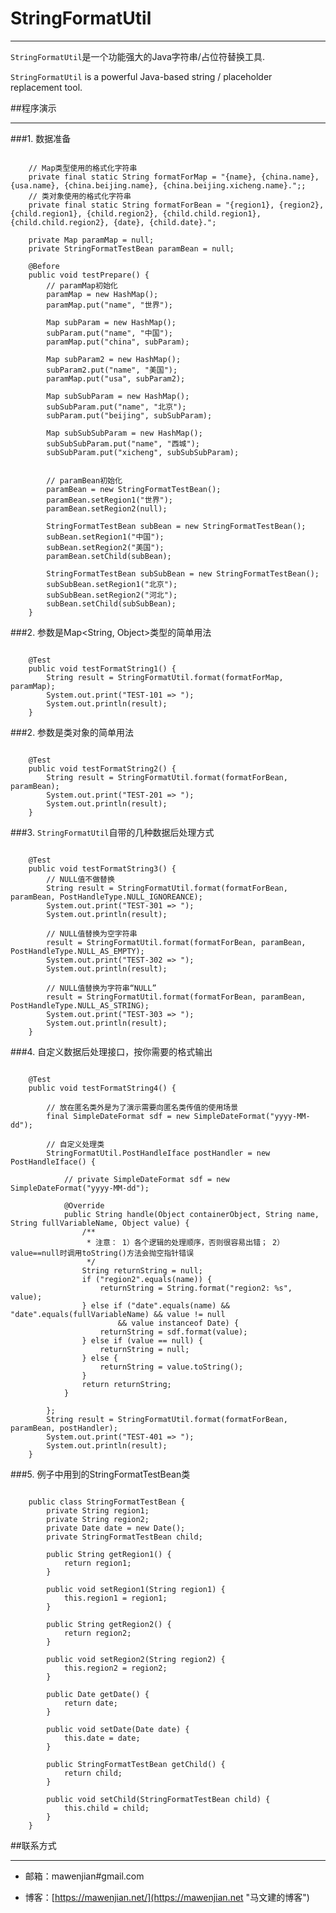 # StringFormatUtil

----------------------------------------
`StringFormatUtil`是一个功能强大的Java字符串/占位符替换工具.

`StringFormatUtil` is a powerful Java-based string / placeholder replacement tool.

##程序演示

----------------------------------------
###1. 数据准备

<pre><code>
    // Map类型使用的格式化字符串
	private final static String formatForMap = "{name}, {china.name}, {usa.name}, {china.beijing.name}, {china.beijing.xicheng.name}.";;
	// 类对象使用的格式化字符串
	private final static String formatForBean = "{region1}, {region2}, {child.region1}, {child.region2}, {child.child.region1}, {child.child.region2}, {date}, {child.date}.";

	private Map<String, Object> paramMap = null;
	private StringFormatTestBean paramBean = null;

	@Before
	public void testPrepare() {
		// paramMap初始化
		paramMap = new HashMap<String, Object>();
		paramMap.put("name", "世界");
        
		Map<String, Object> subParam = new HashMap<String, Object>();
		subParam.put("name", "中国");
		paramMap.put("china", subParam);
        
		Map<String, Object> subParam2 = new HashMap<String, Object>();
		subParam2.put("name", "美国");
		paramMap.put("usa", subParam2);
        
		Map<String, Object> subSubParam = new HashMap<String, Object>();
		subSubParam.put("name", "北京");
		subParam.put("beijing", subSubParam);
        
		Map<String, Object> subSubSubParam = new HashMap<String, Object>();
		subSubSubParam.put("name", "西城");
		subSubParam.put("xicheng", subSubSubParam);


		// paramBean初始化
		paramBean = new StringFormatTestBean();
		paramBean.setRegion1("世界");
		paramBean.setRegion2(null);
        
		StringFormatTestBean subBean = new StringFormatTestBean();
		subBean.setRegion1("中国");
		subBean.setRegion2("美国");
		paramBean.setChild(subBean);
        
		StringFormatTestBean subSubBean = new StringFormatTestBean();
		subSubBean.setRegion1("北京");
		subSubBean.setRegion2("河北");
		subBean.setChild(subSubBean);
	}
</code></pre>

###2. 参数是Map&lt;String, Object&gt;类型的简单用法

<pre><code>
 	@Test
	public void testFormatString1() {
		String result = StringFormatUtil.format(formatForMap, paramMap);
		System.out.print("TEST-101 => ");
		System.out.println(result);
	}
</code></pre>

###2. 参数是类对象的简单用法

<pre><code>
	@Test
	public void testFormatString2() {
		String result = StringFormatUtil.format(formatForBean, paramBean);
		System.out.print("TEST-201 => ");
		System.out.println(result);
	}
</code></pre>

###3. `StringFormatUtil`自带的几种数据后处理方式

<pre><code>
	@Test
	public void testFormatString3() {
		// NULL值不做替换
		String result = StringFormatUtil.format(formatForBean, paramBean, PostHandleType.NULL_IGNOREANCE);
		System.out.print("TEST-301 => ");
		System.out.println(result);

		// NULL值替换为空字符串
		result = StringFormatUtil.format(formatForBean, paramBean, PostHandleType.NULL_AS_EMPTY);
		System.out.print("TEST-302 => ");
		System.out.println(result);

		// NULL值替换为字符串“NULL”
		result = StringFormatUtil.format(formatForBean, paramBean, PostHandleType.NULL_AS_STRING);
		System.out.print("TEST-303 => ");
		System.out.println(result);
	}
</code></pre>

###4. 自定义数据后处理接口，按你需要的格式输出

<pre><code>
	@Test
	public void testFormatString4() {

		// 放在匿名类外是为了演示需要向匿名类传值的使用场景
		final SimpleDateFormat sdf = new SimpleDateFormat("yyyy-MM-dd");

		// 自定义处理类
		StringFormatUtil.PostHandleIface postHandler = new PostHandleIface() {

			// private SimpleDateFormat sdf = new SimpleDateFormat("yyyy-MM-dd");

			@Override
			public String handle(Object containerObject, String name, String fullVariableName, Object value) {
				/**
				 * 注意： 1）各个逻辑的处理顺序，否则很容易出错； 2）value==null时调用toString()方法会抛空指针错误
				 */
				String returnString = null;
				if ("region2".equals(name)) {
					returnString = String.format("region2: %s", value);
				} else if ("date".equals(name) && "date".equals(fullVariableName) && value != null
						&& value instanceof Date) {
					returnString = sdf.format(value);
				} else if (value == null) {
					returnString = null;
				} else {
					returnString = value.toString();
				}
				return returnString;
			}

		};
		String result = StringFormatUtil.format(formatForBean, paramBean, postHandler);
		System.out.print("TEST-401 => ");
		System.out.println(result);
	}
</code></pre>

###5. 例子中用到的StringFormatTestBean类

<pre><code>
 	public class StringFormatTestBean {
		private String region1;
		private String region2;
		private Date date = new Date();
		private StringFormatTestBean child;

		public String getRegion1() {
			return region1;
		}

		public void setRegion1(String region1) {
			this.region1 = region1;
		}

		public String getRegion2() {
			return region2;
		}

		public void setRegion2(String region2) {
			this.region2 = region2;
		}

		public Date getDate() {
			return date;
		}

		public void setDate(Date date) {
			this.date = date;
		}

		public StringFormatTestBean getChild() {
			return child;
		}

		public void setChild(StringFormatTestBean child) {
			this.child = child;
		}
	}
</code></pre>

##联系方式

----------------------------------------
* 邮箱：mawenjian#gmail.com

* 博客：[https://mawenjian.net/](https://mawenjian.net "马文建的博客")